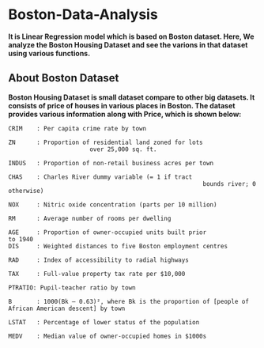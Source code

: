 # Boston-Data-Analysis
**It is Linear Regression model which is based on Boston dataset.
Here, We analyze the Boston Housing Dataset and see the varions in that dataset using various functions.** 

## About Boston Dataset

**Boston Housing Dataset is small dataset compare to other big datasets. It consists of price of houses in various places in Boston. The dataset provides various information along with Price, which is shown below:** 


    CRIM	: Per capita crime rate by town

    ZN		: Proportion of residential land zoned for lots             
                           over 25,000 sq. ft.

    INDUS	: Proportion of non-retail business acres per town

    CHAS	: Charles River dummy variable (= 1 if tract
                                                           bounds river; 0 otherwise)

    NOX		: Nitric oxide concentration (parts per 10 million)

    RM		: Average number of rooms per dwelling

    AGE		: Proportion of owner-occupied units built prior                                                                                                                                                                             to 1940
    DIS		: Weighted distances to five Boston employment centres

    RAD		: Index of accessibility to radial highways

    TAX		: Full-value property tax rate per $10,000

    PTRATIO: Pupil-teacher ratio by town

    B		: 1000(Bk — 0.63)², where Bk is the proportion of [people of African American descent] by town

    LSTAT	: Percentage of lower status of the population

    MEDV	: Median value of owner-occupied homes in $1000s

